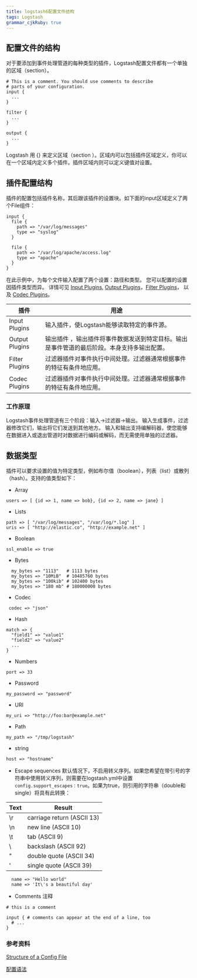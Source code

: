```yaml
---
title: logstash6配置文件结构
tags: Logstash
grammar_cjkRuby: true
---
```

## 配置文件的结构
对于要添加到事件处理管道的每种类型的插件，Logstash配置文件都有一个单独的区域（section）。


```
# This is a comment. You should use comments to describe
# parts of your configuration.
input {
  ...
}

filter {
  ...
}

output {
  ...
}
```
Logstash 用 {} 来定义区域（section ）。区域内可以包括插件区域定义，你可以在一个区域内定义多个插件。插件区域内则可以定义键值对设置。

## 插件配置结构
插件的配置包括插件名称，其后跟该插件的设置块。如下面的input区域定义了两个File组件：

```
input {
  file {
    path => "/var/log/messages"
    type => "syslog"
  }

  file {
    path => "/var/log/apache/access.log"
    type => "apache"
  }
}
```
在此示例中，为每个文件输入配置了两个设置：路径和类型。
您可以配置的设置因插件类型而异。
详情可见 [Input Plugins](https://www.elastic.co/guide/en/logstash/6.x/input-plugins.html), [Output Plugins](https://www.elastic.co/guide/en/logstash/6.x/output-plugins.html)，[Filter Plugins]()， 以及 [Codec Plugins](https://www.elastic.co/guide/en/logstash/6.x/codec-plugins.html)。

| 插件 | 用途 |
| --- | --- |
| Input Plugins |输入插件，使Logstash能够读取特定的事件源。 |
| Output Plugins| 输出插件 ，输出插件将事件数据发送到特定目标。输出是事件管道的最后阶段。本身支持多输出配置。 |
| Filter Plugins | 过滤器插件对事件执行中间处理。过滤器通常根据事件的特征有条件地应用。|
| Codec Plugins |过滤器插件对事件执行中间处理。过滤器通常根据事件的特征有条件地应用。 |
### 工作原理
Logstash事件处理管道有三个阶段：输入→过滤器→输出。
输入生成事件，过滤器修改它们，输出将它们发送到其他地方。
输入和输出支持编解码器，使您能够在数据进入或退出管道时对数据进行编码或解码，而无需使用单独的过滤器。

## 数据类型
插件可以要求设置的值为特定类型，例如布尔值（boolean），列表（list）或散列（hash）。支持的值类型如下：

- Array  

```
users => [ {id => 1, name => bob}, {id => 2, name => jane} ]
```

- Lists 

``` 
path => [ "/var/log/messages", "/var/log/*.log" ]
uris => [ "http://elastic.co", "http://example.net" ]
``` 

- Boolean

```
ssl_enable => true
```

 - Bytes

``` 
  my_bytes => "1113"   # 1113 bytes
  my_bytes => "10MiB"  # 10485760 bytes
  my_bytes => "100kib" # 102400 bytes
  my_bytes => "180 mb" # 180000000 bytes
``` 
- Codec

```
 codec => "json"
```
- Hash

```
match => {
  "field1" => "value1"
  "field2" => "value2"
  ...
}
```
- Numbers 

 ```
port => 33
 ```

- Password

```
my_password => "password"
```

- URI 

```
my_uri => "http://foo:bar@example.net" 
```

- Path

```
my_path => "/tmp/logstash"
```

- string

```
host => "hostname"
```

- Escape sequences
默认情况下，不启用转义序列。如果您希望在带引号的字符串中使用转义序列，则需要在logstash.yml中设置```config.support_escapes：true```。如果为true，则引用的字符串（double和single）将具有此转换：

| Text | Result |
| --- | --- |
| \r |  carriage return (ASCII 13) |
| \n | new line (ASCII 10) |
| \t |  tab (ASCII 9) |
| \\ | backslash (ASCII 92) |
| \" | double quote (ASCII 34) |
| \' | single quote (ASCII 39) |
```
  name => "Hello world"
  name => 'It\'s a beautiful day'
```
- Comments 
注释
```
# this is a comment

input { # comments can appear at the end of a line, too
  # ...
}  
```

 ### 参考资料
 [Structure of a Config File](https://www.elastic.co/guide/en/logstash/6.x/configuration-file-structure.html)
 
 [配置语法](https://doc.yonyoucloud.com/doc/logstash-best-practice-cn/get_start/full_config.html)
 

